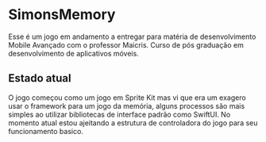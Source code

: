 # SimonsMemory
Esse é um jogo em andamento a entregar para matéria de desenvolvimento Mobile Avançado com o professor Maicris. Curso de pós graduação em desenvolvimento de aplicativos móveis.

## Estado atual
O jogo começou como um jogo em Sprite Kit mas vi que era um exagero usar o framework para um jogo da memória, alguns processos são mais simples ao utilizar bibliotecas de interface padrão como SwiftUI. No momento atual estou ajeitando a estrutura de controladora do jogo para seu funcionamento basico.